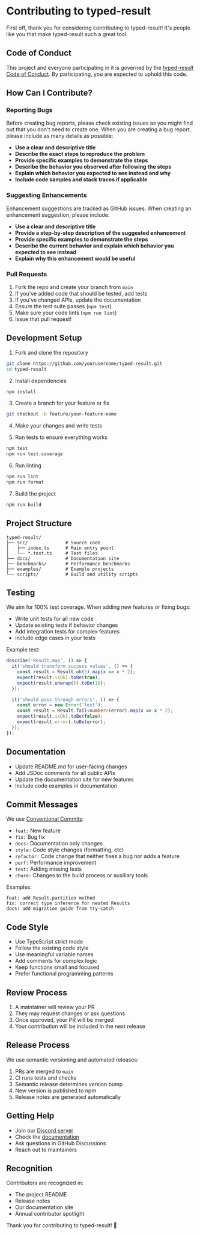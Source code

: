 # Contributing to typed-result

First off, thank you for considering contributing to typed-result! It's people like you that make typed-result such a great tool.

## Code of Conduct

This project and everyone participating in it is governed by the [typed-result Code of Conduct](CODE_OF_CONDUCT.md). By participating, you are expected to uphold this code.

## How Can I Contribute?

### Reporting Bugs

Before creating bug reports, please check existing issues as you might find out that you don't need to create one. When you are creating a bug report, please include as many details as possible:

- **Use a clear and descriptive title**
- **Describe the exact steps to reproduce the problem**
- **Provide specific examples to demonstrate the steps**
- **Describe the behavior you observed after following the steps**
- **Explain which behavior you expected to see instead and why**
- **Include code samples and stack traces if applicable**

### Suggesting Enhancements

Enhancement suggestions are tracked as GitHub issues. When creating an enhancement suggestion, please include:

- **Use a clear and descriptive title**
- **Provide a step-by-step description of the suggested enhancement**
- **Provide specific examples to demonstrate the steps**
- **Describe the current behavior and explain which behavior you expected to see instead**
- **Explain why this enhancement would be useful**

### Pull Requests

1. Fork the repo and create your branch from `main`
2. If you've added code that should be tested, add tests
3. If you've changed APIs, update the documentation
4. Ensure the test suite passes (`npm test`)
5. Make sure your code lints (`npm run lint`)
6. Issue that pull request!

## Development Setup

1. Fork and clone the repository
```bash
git clone https://github.com/yourusername/typed-result.git
cd typed-result
```

2. Install dependencies
```bash
npm install
```

3. Create a branch for your feature or fix
```bash
git checkout -b feature/your-feature-name
```

4. Make your changes and write tests

5. Run tests to ensure everything works
```bash
npm test
npm run test:coverage
```

6. Run linting
```bash
npm run lint
npm run format
```

7. Build the project
```bash
npm run build
```

## Project Structure

```
typed-result/
├── src/              # Source code
│   ├── index.ts      # Main entry point
│   └── *.test.ts     # Test files
├── docs/             # Documentation site
├── benchmarks/       # Performance benchmarks
├── examples/         # Example projects
└── scripts/          # Build and utility scripts
```

## Testing

We aim for 100% test coverage. When adding new features or fixing bugs:

- Write unit tests for all new code
- Update existing tests if behavior changes
- Add integration tests for complex features
- Include edge cases in your tests

Example test:
```typescript
describe('Result.map', () => {
  it('should transform success values', () => {
    const result = Result.ok(5).map(x => x * 2);
    expect(result.isOk).toBe(true);
    expect(result.unwrap()).toBe(10);
  });

  it('should pass through errors', () => {
    const error = new Error('test');
    const result = Result.fail<number>(error).map(x => x * 2);
    expect(result.isOk).toBe(false);
    expect(result.error).toBe(error);
  });
});
```

## Documentation

- Update README.md for user-facing changes
- Add JSDoc comments for all public APIs
- Update the documentation site for new features
- Include code examples in documentation

## Commit Messages

We use [Conventional Commits](https://www.conventionalcommits.org/):

- `feat:` New feature
- `fix:` Bug fix
- `docs:` Documentation only changes
- `style:` Code style changes (formatting, etc)
- `refactor:` Code change that neither fixes a bug nor adds a feature
- `perf:` Performance improvement
- `test:` Adding missing tests
- `chore:` Changes to the build process or auxiliary tools

Examples:
```
feat: add Result.partition method
fix: correct type inference for nested Results
docs: add migration guide from try-catch
```

## Code Style

- Use TypeScript strict mode
- Follow the existing code style
- Use meaningful variable names
- Add comments for complex logic
- Keep functions small and focused
- Prefer functional programming patterns

## Review Process

1. A maintainer will review your PR
2. They may request changes or ask questions
3. Once approved, your PR will be merged
4. Your contribution will be included in the next release

## Release Process

We use semantic versioning and automated releases:

1. PRs are merged to `main`
2. CI runs tests and checks
3. Semantic release determines version bump
4. New version is published to npm
5. Release notes are generated automatically

## Getting Help

- Join our [Discord server](https://discord.gg/typed-result)
- Check the [documentation](https://typed-result.dev)
- Ask questions in GitHub Discussions
- Reach out to maintainers

## Recognition

Contributors are recognized in:
- The project README
- Release notes
- Our documentation site
- Annual contributor spotlight

Thank you for contributing to typed-result! 🎉